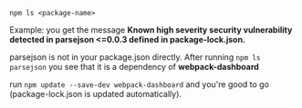 `npm ls <package-name>`

Example: you get the message **Known high severity security vulnerability detected in parsejson <=0.0.3 defined in package-lock.json.** 

parsejson is not in your package.json directly. After running `npm ls parsejson` you see that it is a dependency of **webpack-dashboard**

run `npm update --save-dev webpack-dashboard` and you're good to go (package-lock.json is updated automatically).
